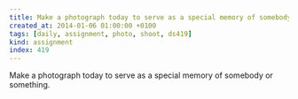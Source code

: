 ```yaml
---
title: Make a photograph today to serve as a special memory of somebody or something.
created_at: 2014-01-06 01:00:00 +0100
tags: [daily, assignment, photo, shoot, ds419]
kind: assignment
index: 419
---
```


Make a photograph today to serve as a special memory of somebody or something.
